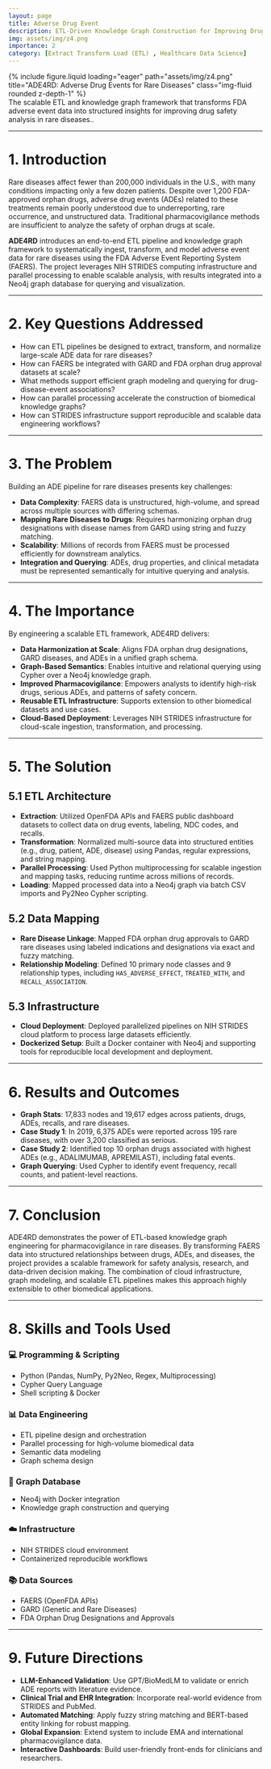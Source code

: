 ```yaml
---
layout: page
title: Adverse Drug Event 
description: ETL-Driven Knowledge Graph Construction for Improving Drug Safety and Pharmacovigilance in Rare Diseases
img: assets/img/z4.png
importance: 2
category: [Extract Transform Load (ETL) , Healthcare Data Science]
---
```


<!-- ### **Case Study: ADE4RD: Adverse Drug Events for Rare Diseases** -->

<div class="row justify-content-sm-center">
  <div class="col-sm-8 mt-3 mt-md-0">
    {% include figure.liquid loading="eager" path="assets/img/z4.png" title="ADE4RD: Adverse Drug Events for Rare Diseases" class="img-fluid rounded z-depth-1" %}
  </div>
</div>
<div class="caption">
    The scalable ETL and knowledge graph framework that transforms FDA adverse event data into structured insights for improving drug safety analysis in rare diseases..
</div>

---

# 1. Introduction

Rare diseases affect fewer than 200,000 individuals in the U.S., with many conditions impacting only a few dozen patients. Despite over 1,200 FDA-approved orphan drugs, adverse drug events (ADEs) related to these treatments remain poorly understood due to underreporting, rare occurrence, and unstructured data. Traditional pharmacovigilance methods are insufficient to analyze the safety of orphan drugs at scale.

**ADE4RD** introduces an end-to-end ETL pipeline and knowledge graph framework to systematically ingest, transform, and model adverse event data for rare diseases using the FDA Adverse Event Reporting System (FAERS). The project leverages NIH STRIDES computing infrastructure and parallel processing to enable scalable analysis, with results integrated into a Neo4j graph database for querying and visualization.

---

# 2. Key Questions Addressed

- How can ETL pipelines be designed to extract, transform, and normalize large-scale ADE data for rare diseases?
- How can FAERS be integrated with GARD and FDA orphan drug approval datasets at scale?
- What methods support efficient graph modeling and querying for drug-disease-event associations?
- How can parallel processing accelerate the construction of biomedical knowledge graphs?
- How can STRIDES infrastructure support reproducible and scalable data engineering workflows?

---

# 3. The Problem

Building an ADE pipeline for rare diseases presents key challenges:

- **Data Complexity**: FAERS data is unstructured, high-volume, and spread across multiple sources with differing schemas.
- **Mapping Rare Diseases to Drugs**: Requires harmonizing orphan drug designations with disease names from GARD using string and fuzzy matching.
- **Scalability**: Millions of records from FAERS must be processed efficiently for downstream analytics.
- **Integration and Querying**: ADEs, drug properties, and clinical metadata must be represented semantically for intuitive querying and analysis.

---

# 4. The Importance

By engineering a scalable ETL framework, ADE4RD delivers:

- **Data Harmonization at Scale**: Aligns FDA orphan drug designations, GARD diseases, and ADEs in a unified graph schema.
- **Graph-Based Semantics**: Enables intuitive and relational querying using Cypher over a Neo4j knowledge graph.
- **Improved Pharmacovigilance**: Empowers analysts to identify high-risk drugs, serious ADEs, and patterns of safety concern.
- **Reusable ETL Infrastructure**: Supports extension to other biomedical datasets and use cases.
- **Cloud-Based Deployment**: Leverages NIH STRIDES infrastructure for cloud-scale ingestion, transformation, and processing.

---

# 5. The Solution

## 5.1 ETL Architecture

- **Extraction**: Utilized OpenFDA APIs and FAERS public dashboard datasets to collect data on drug events, labeling, NDC codes, and recalls.
- **Transformation**: Normalized multi-source data into structured entities (e.g., drug, patient, ADE, disease) using Pandas, regular expressions, and string mapping.
- **Parallel Processing**: Used Python multiprocessing for scalable ingestion and mapping tasks, reducing runtime across millions of records.
- **Loading**: Mapped processed data into a Neo4j graph via batch CSV imports and Py2Neo Cypher scripting.

## 5.2 Data Mapping

- **Rare Disease Linkage**: Mapped FDA orphan drug approvals to GARD rare diseases using labeled indications and designations via exact and fuzzy matching.
- **Relationship Modeling**: Defined 10 primary node classes and 9 relationship types, including `HAS_ADVERSE_EFFECT`, `TREATED_WITH`, and `RECALL_ASSOCIATION`.

## 5.3 Infrastructure

- **Cloud Deployment**: Deployed parallelized pipelines on NIH STRIDES cloud platform to process large datasets efficiently.
- **Dockerized Setup**: Built a Docker container with Neo4j and supporting tools for reproducible local development and deployment.

---

# 6. Results and Outcomes

- **Graph Stats**: 17,833 nodes and 19,617 edges across patients, drugs, ADEs, recalls, and rare diseases.
- **Case Study 1**: In 2019, 6,375 ADEs were reported across 195 rare diseases, with over 3,200 classified as serious.
- **Case Study 2**: Identified top 10 orphan drugs associated with highest ADEs (e.g., ADALIMUMAB, APREMILAST), including fatal events.
- **Graph Querying**: Used Cypher to identify event frequency, recall counts, and patient-level reactions.

---

# 7. Conclusion

ADE4RD demonstrates the power of ETL-based knowledge graph engineering for pharmacovigilance in rare diseases. By transforming FAERS data into structured relationships between drugs, ADEs, and diseases, the project provides a scalable framework for safety analysis, research, and data-driven decision making. The combination of cloud infrastructure, graph modeling, and scalable ETL pipelines makes this approach highly extensible to other biomedical applications.

---

# 8. Skills and Tools Used

### 💻 Programming & Scripting

- Python (Pandas, NumPy, Py2Neo, Regex, Multiprocessing)
- Cypher Query Language
- Shell scripting & Docker

### 📊 Data Engineering

- ETL pipeline design and orchestration
- Parallel processing for high-volume biomedical data
- Semantic data modeling
- Graph schema design

### 🧠 Graph Database

- Neo4j with Docker integration
- Knowledge graph construction and querying

### ☁️ Infrastructure

- NIH STRIDES cloud environment
- Containerized reproducible workflows

### 📚 Data Sources

- FAERS (OpenFDA APIs)
- GARD (Genetic and Rare Diseases)
- FDA Orphan Drug Designations and Approvals

---

# 9. Future Directions

- **LLM-Enhanced Validation**: Use GPT/BioMedLM to validate or enrich ADE reports with literature evidence.
- **Clinical Trial and EHR Integration**: Incorporate real-world evidence from STRIDES and PubMed.
- **Automated Matching**: Apply fuzzy string matching and BERT-based entity linking for robust mapping.
- **Global Expansion**: Extend system to include EMA and international pharmacovigilance data.
- **Interactive Dashboards**: Build user-friendly front-ends for clinicians and researchers.
